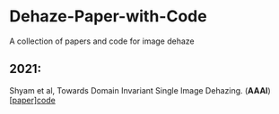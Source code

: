 # Dehaze-Paper-with-Code
A collection of papers and code for image dehaze

## 2021:
Shyam et al, Towards Domain Invariant Single Image Dehazing. (**AAAI**) [[paper]](https://www.aaai.org/AAAI21Papers/AAAI-1706.ShyamP.pdf)[code](https://github.com/hello-trouble/DIDH)
